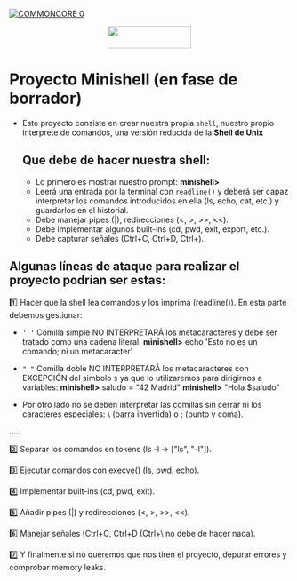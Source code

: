  [![COMMONCORE 0](https://img.shields.io/badge/%20<<%20C%20o%20m%20m%20o%20n%20C%20o%20r%20e%20-c988f9)](https://github.com/fran-byte/Cursus-42-Madrid)

<div align="center">

<a href="#"><img src="https://img.shields.io/badge/%20%20minishell%20%20-00008b" style="width:150px;height:40px;"></a>

</div>


# Proyecto Minishell (en fase de borrador)

- Este proyecto consiste en crear nuestra propia `shell`, nuestro propio interprete de comandos,
  una versión reducida de la **Shell de Unix**

  ## Que debe de hacer nuestra shell:
  - Lo primero es mostrar nuestro prompt: **minishell>**
  - Leerá una entrada por la terminal con `readline()` y deberá ser capaz interpretar los comandos
    introducidos en ella (ls, echo, cat, etc.) y guardarlos en el historial.
  - Debe manejar pipes (|), redirecciones (<, >, >>, <<).
  - Debe implementar algunos built-ins (cd, pwd, exit, export, etc.).
  - Debe capturar señales (Ctrl+C, Ctrl+D, Ctrl+\).
 
 ## Algunas líneas de ataque para realizar el proyecto podrían ser estas:

1️⃣ Hacer que la shell lea comandos y los imprima (readline()).
   En esta parte debemos gestionar:
  
- `' '` Comilla simple NO INTERPRETARÁ los metacaracteres y debe ser tratado como una cadena literal:
  **minishell>** echo 'Esto no es un comando; ni un metacaracter'
 
- `" "` Comilla doble NO INTERPRETARÁ los metacaracteres con EXCEPCIÓN del simbolo `$` ya que lo utilizaremos para dirigirnos a variables:
     **minishell>** saludo = "42 Madrid"
     **minishell>** "Hola $saludo"
- Por otro lado no se deben interpretar las comillas sin cerrar ni los caracteres especiales: \ (barra invertida) o ; (punto y coma).


.....

2️⃣ Separar los comandos en tokens (ls -l → ["ls", "-l"]).

3️⃣ Ejecutar comandos con execve() (ls, pwd, echo).

4️⃣ Implementar built-ins (cd, pwd, exit).

5️⃣ Añadir pipes (|) y redirecciones (<, >, >>, <<).

6️⃣ Manejar señales (Ctrl+C, Ctrl+D (Ctrl+\ no debe de hacer nada).

7️⃣ Y finalmente si no queremos que nos tiren el proyecto, depurar errores y comprobar memory leaks.
